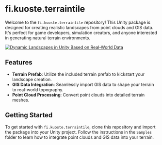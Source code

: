 # fi.kuoste.terraintile

Welcome to the `fi.kuoste.terraintile` repository! This Unity package is designed for creating realistic landscapes from point clouds and GIS data. It's perfect for game developers, simulation creators, and anyone interested in generating natural terrain environments.

[![Dynamic Landscapes in Unity Based on Real-World Data](https://img.youtube.com/vi/BIO6dNtQVlw/0.jpg)](https://www.youtube.com/watch?v=BIO6dNtQVlw)

## Features

- **Terrain Prefab**: Utilize the included terrain prefab to kickstart your landscape creation.
- **GIS Data Integration**: Seamlessly import GIS data to shape your terrain to real-world topography.
- **Point Cloud Processing**: Convert point clouds into detailed terrain meshes.

## Getting Started

To get started with `fi.kuoste.terraintile`, clone this repository and import the package into your Unity project. Follow the instructions in the `Samples` folder to learn how to integrate point clouds and GIS data into your terrain.
